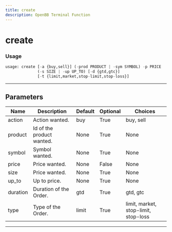 ```yaml
---
title: create
description: OpenBB Terminal Function
---
```


# create



### Usage

```python
usage: create [-a {buy,sell}] (-prod PRODUCT | -sym SYMBOL) -p PRICE
              (-s SIZE | -up UP_TO) [-d {gtd,gtc}]
              [-t {limit,market,stop-limit,stop-loss}]
```

---

## Parameters

| Name | Description | Default | Optional | Choices |
| ---- | ----------- | ------- | -------- | ------- |
| action | Action wanted. | buy | True | buy, sell |
| product | Id of the product wanted. | None | True | None |
| symbol | Symbol wanted. | None | True | None |
| price | Price wanted. | None | False | None |
| size | Price wanted. | None | True | None |
| up_to | Up to price. | None | True | None |
| duration | Duration of the Order. | gtd | True | gtd, gtc |
| type | Type of the Order. | limit | True | limit, market, stop-limit, stop-loss |
---

